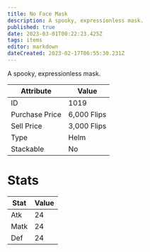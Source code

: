 ```yaml
---
title: No Face Mask
description: A spooky, expressionless mask.
published: true
date: 2023-03-01T00:22:23.425Z
tags: items
editor: markdown
dateCreated: 2023-02-17T06:55:30.231Z
---
```


A spooky, expressionless mask.

|Attribute|Value|
|-|-|
|ID|1019|
|Purchase Price|6,000 Flips|
|Sell Price|3,000 Flips|
|Type|Helm|
|Stackable|No|

# Stats
|Stat|Value|
|-|-|
|Atk|24|
|Matk|24|
|Def|24|
